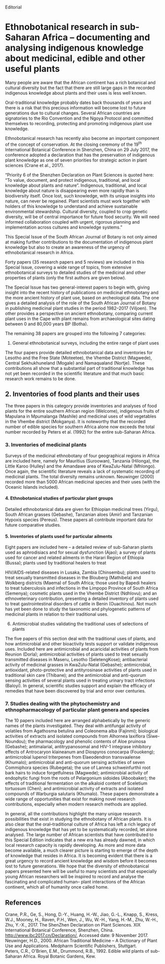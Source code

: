 Editorial

# Ethnobotanical research in sub-Saharan Africa – documenting and analysing indigenous knowledge about medicinal, edible and other useful plants

Many people are aware that the African continent has a rich botanical and cultural diversity but the fact that there are still large gaps in the recorded indigenous knowledge about plants and their uses is less well known.

Oral-traditional knowledge probably dates back thousands of years and there is a risk that this precious information will become lost to future generations due to cultural changes. Several African countries are signatories to the Rio Convention and the Ngoya Protocol and committed themselves to recording, protecting and promoting indigenous plant use knowledge.

Ethnobotanical research has recently also become an important component of the concept of conservation. At the closing ceremony of the $1 9 ^ { \mathrm { t h } }$ International Botanical Conference in Shenzhen, China on 29 July 2017, the conference adopted a declaration that has the preservation of indigenous plant knowledge as one of seven priorities for strategic action in plant sciences (Crane et al., 2017).

“Priority 6 of the Shenzhen Declaration on Plant Sciences is quoted here: “To value, document, and protect indigenous, traditional, and local knowledge about plants and nature”. Indigenous, traditional, and local knowledge about nature is disappearing even more rapidly than is biodiversity itself. Once lost, such knowledge, with its unique insights into nature, can never be regained. Plant scientists must work together with holders of this knowledge to understand and achieve sustainable environmental stewardship. Cultural diversity, coupled to crop genetic diversity, will be of central importance for future food security. We will need informed collaboration coupled with urgent, rigorous planning and implementation across cultures and knowledge systems.”

This Special Issue of the South African Journal of Botany is not only aimed at making further contributions to the documentation of indigenous plant knowledge but also to create an awareness of the urgency of ethnobotanical research in Africa.

Forty papers (35 research papers and 5 reviews) are included in this Special Issue, covering a wide range of topics, from extensive ethnobotanical surveys to detailed studies of the medicinal and other properties of plants (only the first authors are given below).

The Special Issue has two general-interest papers to begin with, giving insight into the recent history of publications on medicinal ethnobotany and the more ancient history of plant use, based on archeological data. The one gives a detailed analysis of the role of the South African Journal of Botany in publishing medicinal plant studies in the period 1982–2017 (Viljoen). The other provides a perspective on ancient ethnobotany, comparing current plant uses in the Cape with plant remains from archaeological sites dating between 0 and 80,000 years BP (Botha).

The remaining 38 papers are grouped into the following 7 categories:

1. General ethnobotanical surveys, including the entire range of plant uses

The four papers provide detailed ethnobotanical data and inventories for Lesotho and the Free State (Moteetee), the Vhembe District (Magwede), Central Sekhukhuneland (Mogale) and Namaqualand (Nortje). These contributions all show that a substantial part of traditional knowledge has not yet been recorded in the scientific literature and that much basic research work remains to be done.

## 2. Inventories of food plants and their uses

The three papers in this category provide inventories and analyses of food plants for the entire southern African region (Welcome), indigenous fruits of Mapulana in Mpumalanga (Mashile) and medicinal uses of wild vegetables in the Vhembe district (Mokganya). It is noteworthy that the recorded number of edible species for southern Africa alone now exceeds the total number recorded by Peters et al. (1992) for the entire sub-Saharan Africa.

### 3. Inventories of medicinal plants

Surveys of the medicinal ethnobotany of four geographical regions in Africa are included here, namely for Mauritius (Suroowan), Tanzania (Hilonga), the Little Karoo (Hulley) and the Amandawe area of KwaZulu-Natal (Mhlongo). Once again, the scientific literature reveals a lack of systematic recording of medicinal plants. The total diversity remains unknown. Neuwinger (2000) recorded more than 5000 African medicinal species and their uses (with the Oceanic Islands included).

#### 4. Ethnobotanical studies of particular plant groups

Detailed ethnobotanical data are given for Ethiopian medicinal trees (Yirgu), South African grasses (Gebashe), Tanzanian aloes (Amir) and Tanzanian Hypoxis species (Pereus). These papers all contribute important data for future comparative studies.

#### 5. Inventories of plants used for particular ailments

Eight papers are included here – a detailed review of sub-Saharan plants used as aphrodisiacs and for sexual dysfunction (Ajao); a survey of plants used for cancer and related ailments in the Harari Region of Ethiopia (Bussa); plants used by traditional healers to treat

HIV/AIDS-related diseases in Lusaka, Zambia (Chinsembu); plants used to treat sexually transmitted diseases in the Blouberg (Mathibela) and Wolkberg districts (Maema) of South Africa; those used by Bapedi healers to treat tuberculosis and infections in the Limpopo Province of South Africa (Semenya); cosmetic plants used in the Vhembe District (Ndhlovu); and an ethnoveterinary contribution, presenting a detailed inventory of plants used to treat gastrointestinal disorders of cattle in Benin (Ouachinou). Not much has yet been done to study the taxonomic and phylogenetic patterns of medicinal plants in relation to their traditional uses.

6. Antimicrobial studies validating the traditional uses of selections of plants

The five papers of this section deal with the traditional uses of plants, and how antimicrobial and other bioactivity tests support or validate indigenous uses. Included here are antimicrobial and acaricidal activities of plants from Reunion (Dorla); antimicrobial activities of plants used to treat sexually transmitted diseases in Maseru, Lesotho (SeletengKose); antibacterial activity of medicinal grasses in KwaZulu-Natal (Gebashe); antimicrobial, antioxidant, photo-protective and antityrosinase activities of plants used in traditional skin care (Thibane); and the antimicrobial and anti-quorum sensing activities of several plants used in treating urinary tract infections (Baloyi). In general, scientific studies support and explain the efficacy of remedies that have been discovered by trial and error over centuries.

### 7. Studies dealing with the phytochemistry and ethnopharmacology of particular plant genera and species

The 10 papers included here are arranged alphabetically by the generic names of the plants investigated. They deal with antifungal activity of volatiles from Agathosma betulina and Coleonema alba (Fajinmi); biological activities of extracts and isolated compounds from Alhornea laxiflora (Siwe-Noundou); the pharmacology and phenolic contents of Aloe pruinosa (Gebashe); antimalarial, antitrypanosomal and HIV-1 integrase inhibitory effects of Antrocaryon klaineanum and Diospyros conocarpa (Fouokeng); antimicrobial lupenol triterpenes from Elaeodendron transvaalense (Khumalo); antimicrobial and anti-quorum sensing activities of seven Commiphora species (Rubegeta); the use of Lannea schweinfurthii root bark hairs to induce forgetfulness (Magwede); antimicrobial activity of endophytic fungi from the roots of Pelargonium sidoides (Aboobaker); the effects of traditional fermentation on the alkaloid content of Sceletium tortuosum (Chen); and antimicrobial activity of extracts and isolated compounds of Warburgia salutaris (Khumalo). These papers demonstrate a wide range of opportunities that exist for making novel research contributions, especially when modern research methods are applied.

In general, all the contributions highlight the many unique research possibilities that exist in studying the ethnobotany of African plants. It is also clear that the oral–traditional culture of Africa has left a rich legacy of indigenous knowledge that has yet to be systematically recorded, let alone analysed. The large number of African scientists that have contributed to this Special Edition indicates that a new era has already dawned, in which local research capacity is rapidly developing. As more and more data become available, a much clearer picture is starting to emerge of the depth of knowledge that resides in Africa. It is becoming evident that there is a great urgency to record ancient knowledge and wisdom before it becomes lost to future generations. We hope that the diversity of ethnobotanical papers presented here will be useful to many scientists and that especially young African researchers will be inspired to record and analyse the fascinating and complicated human– plant interactions of the African continent, which all of humanity once called home.

## References

Crane, P.R., Ge, S., Hong, D.-Y., Huang, H.-W., Jiao, G.-L., Knapp, S., Kress, W.J., Mooney, H., Raven, P.H., Wen, J., Wu, W.-H., Yang, H.-M., Zhu, W.-H., Zhu, Y.-X., 2017. The ShenZhen Declaration on Plant Sciences. XIX International Botanical Conference, Shenzhen, China. http://www.ibc2017.cn/Declaration/, Accessed date: 9 November 2017.   
Neuwinger, H.D., 2000. African Traditional Medicine – A Dictionary of Plant Use and Applications. Medpharm Scientific Publishers, Stuttgart.   
Peters, C.R., O'Brien, E.M., Drummond, R.B., 1992. Edible wild plants of sub-Saharan Africa. Royal Botanic Gardens, Kew.